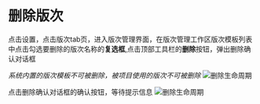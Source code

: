 # 删除版次
点击设置，点击版次tab页，进入版次管理界面，在版次管理工作区版次模板列表中点击勾选要删除的版次名称的**复选框**,点击顶部工具栏的**删除**按钮，弹出删除确认对话框

*系统内置的版次模板不可被删除，被项目使用的版次不可被删除*
![删除生命周期](/pic/setup/deleterevision/deleterevision1.jpg)

点击删除确认对话框的确认按钮，等待提示信息
![删除生命周期](/pic/setup/deleterevision/deleterevision2.jpg)